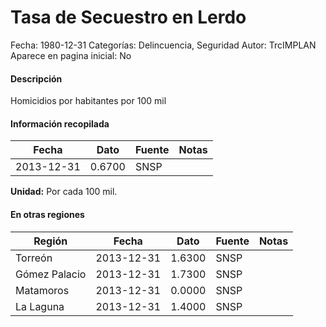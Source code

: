 Tasa de Secuestro en Lerdo
=====

Fecha: 1980-12-31
Categorías: Delincuencia, Seguridad
Autor: TrcIMPLAN
Aparece en pagina inicial: No

#### Descripción

Homicidios por habitantes por 100 mil

#### Información recopilada

<table class="table table-hover table-bordered matriz">
<thead>
<tr>
<th>Fecha</th>
<th>Dato</th>
<th>Fuente</th>
<th>Notas</th>
</tr>
</thead>
<tbody>
<tr>
<td>2013-12-31</td>
<td class="derecha">0.6700</td>
<td>SNSP</td>
<td></td>
</tr>
</tbody>
</table>

<b>Unidad:</b> Por cada 100 mil.




#### En otras regiones

<table class="table table-hover table-bordered matriz">
<thead>
<tr>
<th>Región</th>
<th>Fecha</th>
<th>Dato</th>
<th>Fuente</th>
<th>Notas</th>
</tr>
</thead>
<tbody>
<tr>
<td>Torreón</td>
<td>2013-12-31</td>
<td class="derecha">1.6300</td>
<td>SNSP</td>
<td></td>
</tr>
<tr>
<td>Gómez Palacio</td>
<td>2013-12-31</td>
<td class="derecha">1.7300</td>
<td>SNSP</td>
<td></td>
</tr>
<tr>
<td>Matamoros</td>
<td>2013-12-31</td>
<td class="derecha">0.0000</td>
<td>SNSP</td>
<td></td>
</tr>
<tr>
<td>La Laguna</td>
<td>2013-12-31</td>
<td class="derecha">1.4000</td>
<td>SNSP</td>
<td></td>
</tr>
</tbody>
</table>

